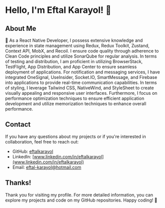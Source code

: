 
# Hello, I'm Eftal Karayol! 👋



## About Me

🚀 As a React Native Developer, I possess extensive knowledge and experience in state management using Redux, Redux Toolkit, Zustand, Context API, MobX, and Recoil. I ensure code quality through adherence to Clean Code principles and utilize SonarQube for regular analysis. In terms of testing and distribution, I am proficient in utilizing BrowserStack, TestFlight, App Distribution, and App Center to ensure seamless deployment of applications. For notification and messaging services, I have integrated OneSignal, UseInsider, Socket.IO, SmartMessage, and Firebase into applications to provide real-time communication capabilities. In terms of styling, I leverage Tailwind CSS, NativeWind, and StyleSheet to create visually appealing and responsive user interfaces. Furthermore, I focus on performance optimization techniques to ensure efficient application development and utilize memorization techniques to enhance overall performance.


## Contact

If you have any questions about my projects or if you're interested in collaboration, feel free to reach out:

- GitHub: [eftalkarayol](https://github.com/eftalkarayol)
- LinkedIn: [www.linkedin.com/in/eftalkarayol](www.linkedin.com/in/eftalkarayol)
- Email: [eftal-karayol@hotmail.com](eftal-karayol@hotmail.com)

## Thanks!

Thank you for visiting my profile. For more detailed information, you can explore my projects and code on my GitHub repositories. Happy coding! 🚀

